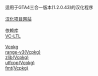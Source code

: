 适用于GTA4三合一版本(1.2.0.43)的汉化程序<br/><br/>
[汉化项目网站](https://b9348.gitee.io)<br/><br/>
依赖库<br/>
[VC-LTL](https://github.com/Chuyu-Team/VC-LTL5)<br/><br/>
[Vcpkg](https://github.com/microsoft/vcpkg)<br/>
[range-v3(Vcpkg)](https://github.com/ericniebler/range-v3)<br/>
[zlib(Vcpkg)](https://github.com/madler/zlib)<br/>
[utfcpp(Vcpkg)](https://github.com/nemtrif/utfcpp)<br/>
[fmt(Vcpkg)](https://github.com/fmtlib/fmt)<br/>
